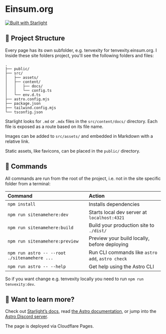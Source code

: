 # Einsum.org

[![Built with Starlight](https://astro.badg.es/v2/built-with-starlight/tiny.svg)](https://starlight.astro.build)



## 🚀 Project Structure

Every page has its own subfolder, e.g. tenvexity for tenvexity.einsum.org. I
Inside these site folders project, you'll see the following folders and files:

```
.
├── public/
├── src/
│   ├── assets/
│   ├── content/
│   │   ├── docs/
│   │   └── config.ts
│   └── env.d.ts
├── astro.config.mjs
├── package.json
├── tailwind.config.mjs
└── tsconfig.json
```

Starlight looks for `.md` or `.mdx` files in the `src/content/docs/` directory. Each file is exposed as a route based on its file name.

Images can be added to `src/assets/` and embedded in Markdown with a relative link.

Static assets, like favicons, can be placed in the `public/` directory.

## 🧞 Commands

All commands are run from the root of the project, i.e. not in the site specific folder from a terminal:

| Command                   | Action                                           |
| :------------------------ | :----------------------------------------------- |
| `npm install`             | Installs dependencies                            |
| `npm run sitenamehere:dev`             | Starts local dev server at `localhost:4321`      |
| `npm run sitenamehere:build`           | Build your production site to `./dist/`          |
| `npm run sitenamehere:preview`         | Preview your build locally, before deploying     |
| `npm run astro -- --root ./sitenamehere ...`       | Run CLI commands like `astro add`, `astro check` |
| `npm run astro -- --help` | Get help using the Astro CLI                     |

So if you want change e.g. tenvexity locally you need to run  `npm run tenvexity:dev`. 

## 👀 Want to learn more?

Check out [Starlight’s docs](https://starlight.astro.build/), read [the Astro documentation](https://docs.astro.build), or jump into the [Astro Discord server](https://astro.build/chat).


The page is deployed via Cloudflare Pages.